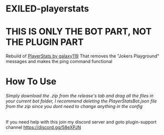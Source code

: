 # EXILED-playerstats
# THIS IS ONLY THE BOT PART, NOT THE PLUGIN PART
Rebuild of [PlayerStats by galaxy119](https://github.com/galaxy119/PlayerStats) That removes the "Jokers Playground" messages and makes the ping command functional


# How To Use


###### Simply download the .zip from the release's tab and drag all the files in your current bot folder, I recommend deleting the PlayerStatsBot.json file from the zip since you dont need to change anything in the config


If you need help with this join my discord server and goto plugin-support channel https://discord.gg/58eXPJN
